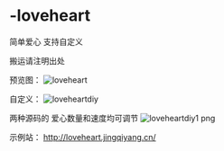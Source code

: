 # -loveheart
简单爱心 支持自定义 

搬运请注明出处

预览图：
![loveheart](https://user-images.githubusercontent.com/72309990/201514699-c6f39367-3eb1-464b-9f81-70e696b72a9e.png)

自定义：
![loveheartdiy](https://user-images.githubusercontent.com/72309990/201514888-3a620d26-7e8b-4e36-ad1a-1d7b65094b83.png)

两种源码的 爱心数量和速度均可调节
![loveheartdiy1 png](https://user-images.githubusercontent.com/72309990/201514898-56262e77-6405-4f00-bf48-2aba505e8c2f.png)

示例站：
http://loveheart.jingqiyang.cn/
